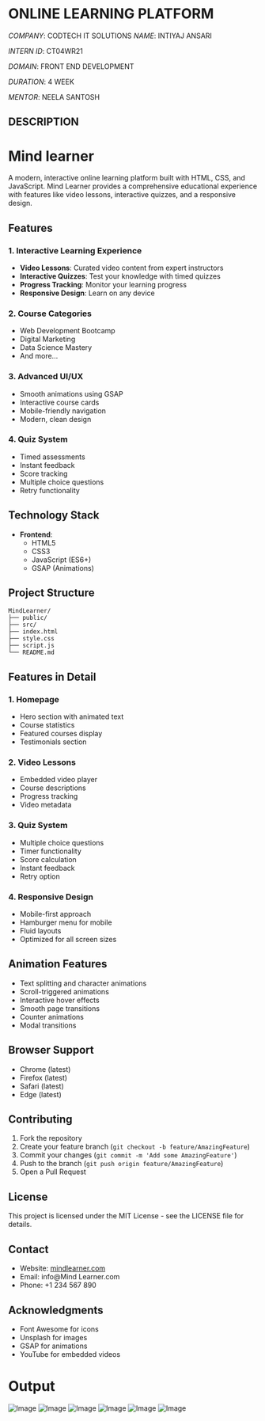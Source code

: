 # ONLINE LEARNING PLATFORM

*COMPANY*: CODTECH IT SOLUTIONS
*NAME*: INTIYAJ ANSARI 

*INTERN ID*: CT04WR21

*DOMAIN*: FRONT END DEVELOPMENT

*DURATION*: 4 WEEK

*MENTOR*: NEELA SANTOSH

## DESCRIPTION
# Mind learner

A modern, interactive online learning platform built with HTML, CSS, and JavaScript. Mind Learner provides a comprehensive educational experience with features like video lessons, interactive quizzes, and a responsive design.

## Features

### 1. Interactive Learning Experience
- **Video Lessons**: Curated video content from expert instructors
- **Interactive Quizzes**: Test your knowledge with timed quizzes
- **Progress Tracking**: Monitor your learning progress
- **Responsive Design**: Learn on any device

### 2. Course Categories
- Web Development Bootcamp
- Digital Marketing
- Data Science Mastery 
- And more...

### 3. Advanced UI/UX
- Smooth animations using GSAP
- Interactive course cards
- Mobile-friendly navigation
- Modern, clean design

### 4. Quiz System
- Timed assessments
- Instant feedback
- Score tracking
- Multiple choice questions
- Retry functionality

## Technology Stack

- **Frontend**:
  - HTML5
  - CSS3
  - JavaScript (ES6+)
  - GSAP (Animations)
    
## Project Structure

```
MindLearner/
├── public/
├── src/
├── index.html
├── style.css
├── script.js
└── README.md
```

## Features in Detail

### 1. Homepage
- Hero section with animated text
- Course statistics
- Featured courses display
- Testimonials section

### 2. Video Lessons
- Embedded video player
- Course descriptions
- Progress tracking
- Video metadata

### 3. Quiz System
- Multiple choice questions
- Timer functionality
- Score calculation
- Instant feedback
- Retry option

### 4. Responsive Design
- Mobile-first approach
- Hamburger menu for mobile
- Fluid layouts
- Optimized for all screen sizes

## Animation Features

- Text splitting and character animations
- Scroll-triggered animations
- Interactive hover effects
- Smooth page transitions
- Counter animations
- Modal transitions

## Browser Support

- Chrome (latest)
- Firefox (latest)
- Safari (latest)
- Edge (latest)

## Contributing

1. Fork the repository
2. Create your feature branch (`git checkout -b feature/AmazingFeature`)
3. Commit your changes (`git commit -m 'Add some AmazingFeature'`)
4. Push to the branch (`git push origin feature/AmazingFeature`)
5. Open a Pull Request

## License

This project is licensed under the MIT License - see the LICENSE file for details.

## Contact

- Website: [mindlearner.com](https://mindlearner.com)
- Email: info@Mind Learner.com
- Phone: +1 234 567 890

## Acknowledgments

- Font Awesome for icons
- Unsplash for images
- GSAP for animations
- YouTube for embedded videos
# Output

![Image](https://github.com/user-attachments/assets/96031f9c-a2ca-422b-ab97-9459fce24d38)
![Image](https://github.com/user-attachments/assets/9f65df52-4778-4c57-8d22-a018f5a95dcb)
![Image](https://github.com/user-attachments/assets/5edfcc25-e146-4008-abe5-bd60598ae223)
![Image](https://github.com/user-attachments/assets/faa882ba-5114-4051-ad9e-f8c408332f09)
![Image](https://github.com/user-attachments/assets/8195fc63-8d2c-4e3e-b0bf-493a742a1889)
![Image](https://github.com/user-attachments/assets/64f53f10-2baf-4614-b7e8-024fd1862d4c)
